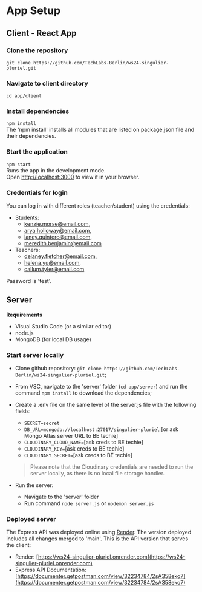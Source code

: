 # App Setup

## Client - React App
### Clone the repository
`git clone https://github.com/TechLabs-Berlin/ws24-singulier-pluriel.git`

### Navigate to client directory
`cd app/client`

### Install dependencies
`npm install`<br>
The 'npm install' installs all modules that are listed on package.json file and their dependencies.

### Start the application
`npm start`<br>
Runs the app in the development mode.<br>
Open [http://localhost:3000](http://localhost:3000) to view it in your browser.

### Credentials for login
You can log in with different roles (teacher/student) using the credentials:
- Students:
    - kenzie.morse@email.com,
    - arya.holloway@email.com,
    - laney.quintero@email.com,
    - meredith.benjamin@email.com
- Teachers:
    - delaney.fletcher@email.com,
    - helena.yu@email.com,
    - callum.tyler@email.com

<p>Password is 'test'.</p>

## Server
**Requirements**
- Visual Studio Code (or a similar editor)
- node.js
- MongoDB (for local DB usage)


### Start server locally
* Clone github repository: `git clone https://github.com/TechLabs-Berlin/ws24-singulier-pluriel.git`;
* From VSC, navigate to the 'server' folder (`cd app/server`) and run the command `npm install` to download the dependencies;
* Create a .env file on the same level of the server.js file with the following fields: 
    - `SECRET=secret`
    - `DB_URL=mongodb://localhost:27017/singulier-pluriel` [or ask Mongo Atlas server URL to BE techie]
    - `CLOUDINARY_CLOUD_NAME=`[ask creds to BE techie]
    - `CLOUDINARY_KEY=`[ask creds to BE techie]
    - `CLOUDINARY_SECRET=`[ask creds to BE techie]
    
    > Please note that the Cloudinary credentials are needed to run the server locally, as there is no local file storage handler.

* Run the server:
    - Navigate to the 'server' folder
    - Run command `node server.js` or `nodemon server.js`


### Deployed server
The Express API was deployed online using [Render](https://render.com/). The version deployed includes all changes merged to 'main'. This is the API version that serves the client:
* Render: [https://ws24-singulier-pluriel.onrender.com](https://ws24-singulier-pluriel.onrender.com)
* Express API Documentation: [https://documenter.getpostman.com/view/32234784/2sA358eko7](https://documenter.getpostman.com/view/32234784/2sA358eko7)